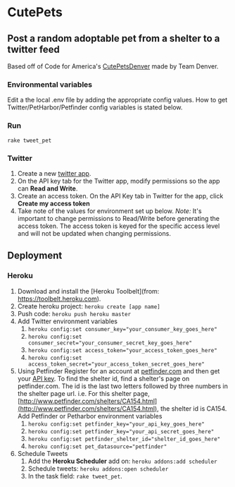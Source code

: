 CutePets
========

Post a random adoptable pet from a shelter to a twitter feed
-------------------------------------------------------------------

Based off of Code for America's [CutePetsDenver](https://github.com/codeforamerica/cutepetsdenver) made by Team Denver.

### Environmental variables
Edit a the local .env file by adding the appropriate config values. How to get Twitter/PetHarbor/Petfinder config variables is stated below.

### Run
`rake tweet_pet`

### Twitter
1. Create a new [twitter app](https://apps.twitter.com/).
2. On the API key tab for the Twitter app, modify permissions so the app can **Read and Write**.
3. Create an access token. On the API Key tab in Twitter for the app, click **Create my access token**
4. Take note of the values for environment set up below.
*Note:* It's important to change permissions to Read/Write before generating the access token. The access token is keyed for the specific access level and will not be updated when changing permissions.

## Deployment

### Heroku 
1. Download and install the [Heroku Toolbelt](from: https://toolbelt.heroku.com).
2. Create heroku project: `heroku create [app name]`
3. Push code: `heroku push heroku master`
4. Add Twitter environment variables
    1. `heroku config:set consumer_key="your_consumer_key_goes_here"`
    2. `heroku config:set consumer_secret="your_consumer_secret_key_goes_here"`
    3. `heroku config:set access_token="your_access_token_goes_here"`
    4. `heroku config:set access_token_secret="your_access_token_secret_goes_here"`
5. Using Petfinder
    Register for an account at [petfinder.com](https://www.petfinder.com/) and then get your [API key](https://www.petfinder.com/developers/api-key). To find the shelter id, find a shelter's page on petfinder.com. The id is the last two letters followed by three numbers in the shelter page url. i.e. For this shelter page, [http://www.petfinder.com/shelters/CA154.html](http://www.petfinder.com/shelters/CA154.html), the shelter id is CA154.
    Add Petfinder or Petharbor environment variables
    1. `heroku config:set petfinder_key="your_api_key_goes_here"`
    2. `heroku config:set petfinder_key="your_api_secret_goes_here"`
    3. `heroku config:set petfinder_shelter_id="shelter_id_goes_here"`
    4. `heroku config:set pet_datasource="petfinder"`
6. Schedule Tweets 
    1. Add the **Heroku Scheduler** add on: `heroku addons:add scheduler`
    2. Schedule tweets: `heroku addons:open scheduler`
    3. In the task field: `rake tweet_pet`.

